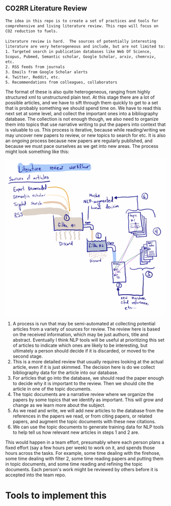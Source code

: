 CO2RR Literature Review
----------------------------------------
    
    The idea in this repo is to create a set of practices and tools for comprehensive and living literature review. This repo will focus on CO2 reduction to fuels. 
    
    Literature review is hard.  The sources of potentially interesting literature are very heterogeneous and include, but are not limited to:
    1. Targeted search in publication databases like Web Of Science, Scopus, Pubmed, Semantic scholar, Google Scholar, arxiv, chemrxiv, etc.
    2. RSS feeds from journals
    3. Emails from Google Scholar alerts
    4. Twitter, Reddit, etc.
    5. Recommendations from colleagues, collaborators

The format of these is also quite heterogeneous, ranging from highly structured xml to unstructured plain text.  At this stage there are a lot of possible articles, and we have to sift through them quickly to get to a set that is probably something we should spend time on. We have to read this next set at some level, and collect the important ones into a bibliography database. The collection is not enough though, we also need to organize them into topics that use narrative writing to put the papers into context that is valuable to us. This process is iterative, because while reading/writing we may uncover new papers to review, or new topics to search for etc. It is also an ongoing process because new papers are regularly published, and because we must pace ourselves as we get into new areas. The process might look something like this:
    
![](media/workflow.png)

1. A process is run that may be semi-automated at collecting potential articles from a variety of sources for review. The review here is based on the received information, which may be just authors, title and abstract. Eventually I think NLP tools will be useful at prioritizing this set of articles to indicate which ones are likely to be interesting, but ultimately a person should decide if it is discarded, or moved to the second stage.
  2. This is a more detailed review that usually requires looking at the actual article, even if it is just skimmed. The decision here is do we collect bibliography data for the article into our database. 
  3. For articles that go into the database, we should read the paper enough to decide why it is important to the review. Then we should cite the article in one of the topic documents. 
  4. The topic documents are a narrative review where we organize the papers by some topics that we identify as important. This will grow and change as we learn more about the subject. 
  5. As we read and write, we will add new articles to the database from the references in the papers we read, or from citing papers, or related papers, and augment the topic documents with these new citations.
  6. We can use the topic documents to generate training data for NLP tools to help tell us how relevant new articles in steps 1 and 2 are.
  
This would happen in a team effort, presumably where each person plans a fixed effort (say a few hours per week) to work on it, and spends those hours across the tasks. For example, some time dealing with the firehose, some time dealing with filter 2, some time reading papers and putting them in topic documents, and some time reading and refining the topic documents. Each person's work might be reviewed by others before it is accepted into the team repo.

# Tools to implement this

[](workflows.md)
[](bibliography.md)
[](documents.md)
[](challenges.md)
[](nuisances.md)
